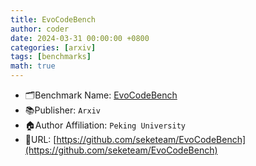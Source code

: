```yaml
---
title: EvoCodeBench
author: coder
date: 2024-03-31 00:00:00 +0800
categories: [arxiv]
tags: [benchmarks]
math: true
---
```


- 🗂️Benchmark Name: [EvoCodeBench](https://arxiv.org/pdf/2404.00599.pdf)
- 📚Publisher: `Arxiv`
- 🏠Author Affiliation: `Peking University`
- 🔗URL: [https://github.com/seketeam/EvoCodeBench](https://github.com/seketeam/EvoCodeBench)
